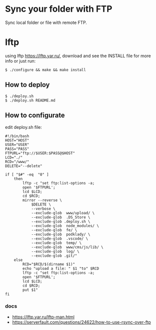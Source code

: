 # Sync your folder with FTP

Sync local folder or file with remote FTP.

# lftp
using lftp https://lftp.yar.ru/, download and see the INSTALL file for more info or just run:
```shell
$ ./configure && make && make install
```

## How to deploy

```shell
$ ./deploy.sh
$ ./deploy.sh README.md
```


## How to configurate
edit deploy.sh file:


```
#!/bin/bash    
HOST="HOST"
USER="USER"
PASS="PASS"
FTPURL="ftp://$USER:$PASS@$HOST"
LCD="./"
RCD="/www/"
DELETE="--delete"

if [ "$#" -eq  "0" ]
    then
        lftp -c "set ftp:list-options -a;
        open '$FTPURL';
        lcd $LCD;
        cd $RCD;
        mirror --reverse \
            $DELETE \
            --verbose \
            --exclude-glob  www/upload/ \
            --exclude-glob  .DS_Store \
            --exclude-glob .deploy.sh \
            --exclude-glob  node_modules/ \
            --exclude-glob  fe/ \
            --exclude-glob  podklady/ \
            --exclude-glob  .vscode/ \
            --exclude-glob  temp/ \
            --exclude-glob  www/cms/js/lib/ \
            --exclude-glob  log/ \
            --exclude-glob .git/"
    else
        RCD="$RCD/$(dirname $1)"
        echo "upload a file: " $1 "to" $RCD
        lftp -c "set ftp:list-options -a;
        open '$FTPURL';
        lcd $LCD;
        cd $RCD;
        put $1"
fi

```

### docs
- https://lftp.yar.ru/lftp-man.html
- https://serverfault.com/questions/24622/how-to-use-rsync-over-ftp
